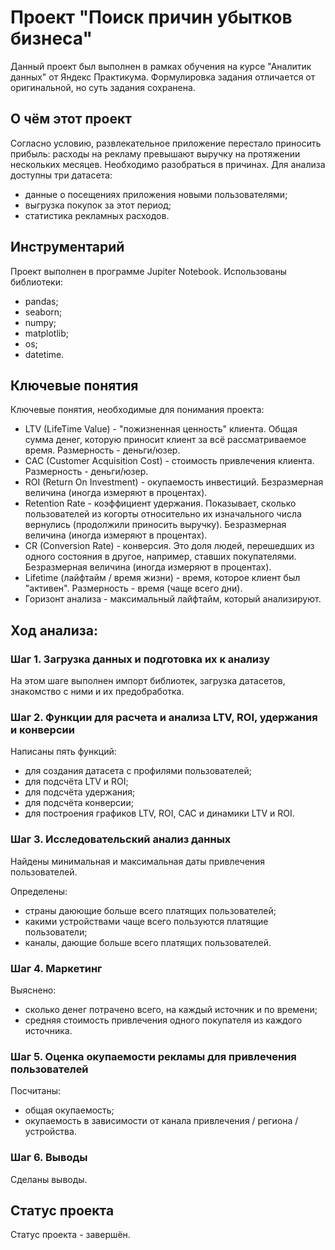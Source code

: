# Проект "Поиск причин убытков бизнеса"

Данный проект был выполнен в рамках обучения на курсе "Аналитик данных" от Яндекс Практикума. Формулировка задания отличается от оригинальной, но суть задания сохранена.

## О чём этот проект

Согласно условию, развлекательное приложение перестало приносить прибыль: расходы на рекламу превышают выручку на протяжении нескольких месяцев. Необходимо разобраться в причинах. Для анализа доступны три датасета:
- данные о посещениях приложения новыми пользователями;
- выгрузка покупок за этот период;
- статистика рекламных расходов.

## Инструментарий

Проект выполнен в программе Jupiter Notebook. Использованы библиотеки: 
- pandas;
- seaborn;
- numpy;
- matplotlib;
- os;
- datetime.

## Ключевые понятия

Ключевые понятия, необходимые для понимания проекта:
- LTV (LifeTime Value) - "пожизненная ценность" клиента. Общая сумма денег, которую приносит клиент за всё рассматриваемое время. Размерность - деньги/юзер.
- CAC (Customer Acquisition Cost) - стоимость привлечения клиента. Размерность - деньги/юзер.
- ROI (Return On Investment) - окупаемость инвестиций. Безразмерная величина (иногда измеряют в процентах).
- Retention Rate - коэффициент удержания. Показывает, сколько пользователей из когорты относительно их изначального числа вернулись (продолжили приносить выручку). Безразмерная величина (иногда измеряют в процентах).
- CR (Conversion Rate) - конверсия. Это доля людей, перешедших из одного состояния в другое, например, ставших покупателями. Безразмерная величина (иногда измеряют в процентах).
- Lifetime (лайфтайм / время жизни) - время, которое клиент был "активен". Размерность - время (чаще всего дни).
- Горизонт анализа - максимальный лайфтайм, который анализируют.

## Ход анализа:

### Шаг 1. Загрузка данных и подготовка их к анализу 
На этом шаге выполнен импорт библиотек, загрузка датасетов, знакомство с ними и их предобработка.

### Шаг 2. Функции для расчета и анализа LTV, ROI, удержания и конверсии
Написаны пять функций: 
- для создания датасета с профилями пользователей;
- для подсчёта LTV и ROI;
- для подсчёта удержания;
- для подсчёта конверсии;
- для построения графиков LTV, ROI, CAC и динамики LTV и ROI.

### Шаг 3. Исследовательский анализ данных
Найдены минимальная и максимальная даты привлечения пользователей.

Определены:
- страны даюющие больше всего платящих пользователей;
- какими устройствами чаще всего пользуются платящие пользователи;
- каналы, дающие больше всего платящих пользователей.

### Шаг 4. Маркетинг
Выяснено:
- сколько денег потрачено всего, на каждый источник и по времени;
- средняя стоимость привлечения одного покупателя из каждого источника.

### Шаг 5. Оценка окупаемости рекламы для привлечения пользователей
Посчитаны:
- общая окупаемость;
- окупаемость в зависимости от канала привлечения / региона / устройства.

### Шаг 6. Выводы
Сделаны выводы.

## Статус проекта

Статус проекта - завершён.
